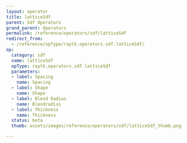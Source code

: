 ```yaml
---
layout: operator
title: latticeSdf
parent: Sdf Operators
grand_parent: Operators
permalink: /reference/operators/sdf/latticeSdf
redirect_from:
  - /reference/opType/raytk.operators.sdf.latticeSdf/
op:
  category: sdf
  name: latticeSdf
  opType: raytk.operators.sdf.latticeSdf
  parameters:
  - label: Spacing
    name: Spacing
  - label: Shape
    name: Shape
  - label: Blend Radius
    name: Blendradius
  - label: Thickness
    name: Thickness
  status: beta
  thumb: assets/images/reference/operators/sdf/latticeSdf_thumb.png

---
```

